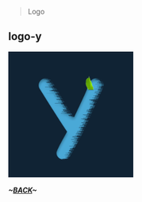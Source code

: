 > Logo

## logo-y
<img src="logo-y/y-apng.png" style="width:50%;height:50%">


***~[BACK](../README.md)~***
